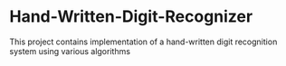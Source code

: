 # Hand-Written-Digit-Recognizer

This project contains implementation of a hand-written digit recognition system using various algorithms